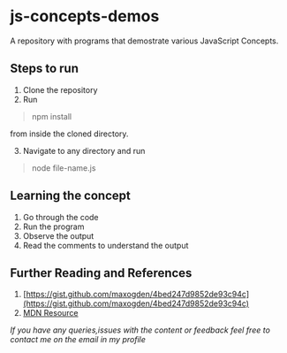 # js-concepts-demos
A repository with programs that demostrate various JavaScript Concepts.

## Steps to run
1. Clone the repository
2. Run 

> npm install 

from inside the cloned directory.

3. Navigate to any directory and run

> node file-name.js

## Learning the concept
1. Go through the code
2. Run the program 
3. Observe the output
4. Read the comments to understand the output

## Further Reading and References

1. [https://gist.github.com/maxogden/4bed247d9852de93c94c](https://gist.github.com/maxogden/4bed247d9852de93c94c)
2. [MDN Resource](https://developer.mozilla.org/en-US/docs/Glossary/Hoisting)

*If you have any queries,issues with the content or feedback feel free to contact me on the email in my profile*

